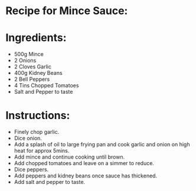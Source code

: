 # Recipe for Mince Sauce:

# Ingredients:

* 500g Mince
* 2 Onions
* 2 Cloves Garlic
* 400g Kidney Beans
* 2 Bell Peppers
* 4 Tins Chopped Tomatoes
* Salt and Pepper to taste

# Instructions:

* Finely chop garlic.
* Dice onion.
* Add a splash of oil to large frying pan and cook garlic and onion on high heat for approx 5mins.
* Add mince and continue cooking until brown.
* Add chopped tomatoes and leave on a simmer to reduce.
* Dice peppers.
* Add peppers and kidney beans once sauce has thickened.
* Add salt and pepper to taste.

